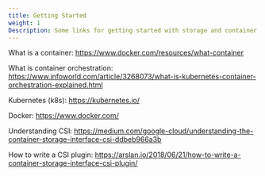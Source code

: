 ```yaml
---
title: Getting Started
weight: 1
Description: Some links for getting started with storage and container world
---
```


What is a container: https://www.docker.com/resources/what-container

What is container orchestration: https://www.infoworld.com/article/3268073/what-is-kubernetes-container-orchestration-explained.html

Kubernetes (k8s): https://kubernetes.io/

Docker: https://www.docker.com/

Understanding CSI: https://medium.com/google-cloud/understanding-the-container-storage-interface-csi-ddbeb966a3b

How to write a CSI plugin: https://arslan.io/2018/06/21/how-to-write-a-container-storage-interface-csi-plugin/
